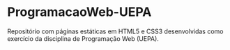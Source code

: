 # ProgramacaoWeb-UEPA
Repositório com páginas estáticas em HTML5 e CSS3 desenvolvidas como exercício da disciplina de Programação Web (UEPA).
